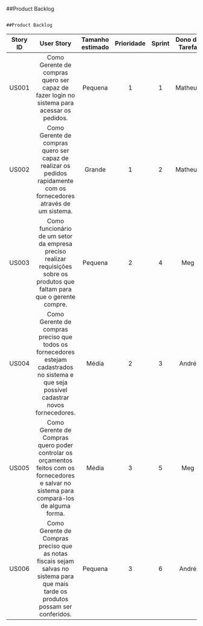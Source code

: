 ##Product Backlog


                                                                                                       ##Product Backlog

| Story ID |                                                                  User Story                                                                  | Tamanho estimado | Prioridade | Sprint | Dono da Tarefa |
|:--------:|:--------------------------------------------------------------------------------------------------------------------------------------------:|:----------------:|:----------:|:------:|:--------------:|
| US001    | Como Gerente de compras quero ser capaz de fazer login no sistema para acessar os pedidos.                                                   | Pequena          |      1     |    1   |     Matheus    |
| US002    | Como Gerente de compras quero ser capaz de realizar os pedidos rapidamente com os fornecedores através de um sistema.                        | Grande           |      1     |    2   |     Matheus    |
| US003    | Como funcionário de um setor da empresa preciso realizar requisições sobre os produtos que faltam para que o gerente compre.                 | Pequena          |      2     |    4   |       Meg      |
| US004    | Como Gerente de compras preciso que todos os fornecedores estejam cadastrados no sistema e que seja possível cadastrar novos fornecedores.   | Média            |      2     |    3   |      André     |
| US005    | Como Gerente de Compras quero poder controlar os orçamentos feitos com os fornecedores e salvar no sistema para compará-los de alguma forma. | Média            |      3     |    5   |       Meg      |
| US006    | Como Gerente de Compras preciso que as notas fiscais sejam salvas no sistema para que mais tarde os produtos possam ser conferidos.          | Pequena          |      3     |    6   |      André     |
